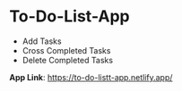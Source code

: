 # To-Do-List-App

- Add Tasks
- Cross Completed Tasks
- Delete Completed Tasks

**App Link**: https://to-do-listt-app.netlify.app/
